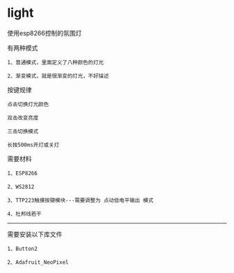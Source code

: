 # light
使用esp8266控制的氛围灯

有两种模式

  	1、普通模式，里面定义了八种颜色的灯光
  
  	2、渐变模式，就是很渐变的灯光，不好描述
  
  
按键规律

  	点击切换灯光颜色
  
  	双击改变亮度
  
  	三击切换模式
  
  	长按500ms开灯或关灯
  

需要材料

	1、ESP8266
	
	2、WS2812
	
	3、TTP223触摸按键模块---需要调整为 点动低电平输出 模式
	
	4、杜邦线若干
_________

需要安装以下库文件

	1、Button2
	
	2、Adafruit_NeoPixel
